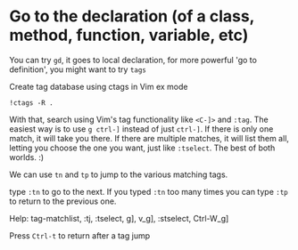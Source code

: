 # Go to the declaration (of a class, method, function, variable, etc)

You can try `gd`, it goes to local declaration,
for more powerful 'go to definition', you might want to try `tags`

Create tag database using ctags in Vim ex mode
```
!ctags -R .
```

With that, search using Vim's tag functionality like `<C-]>` and `:tag`.
The easiest way is to use `g ctrl-]` instead of just `ctrl-]`. 
If there is only one match, it will take you there. If there are multiple matches,
it will list them all, letting you choose the one you want, just like `:tselect`. The best of both worlds. :)

We can use `tn` and `tp` to jump to the various matching tags.

type `:tn` to go to the next.
If you typed `:tn` too many times you can type `:tp` to return to the previous one.

Help: tag-matchlist, :tj, :tselect, g], v_g], :stselect, Ctrl-W_g]

Press `Ctrl-t` to return after a tag jump




